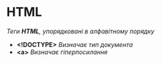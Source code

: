 # HTML
*Теги **HTML**, упорядковані в алфавітному порядку*
* **<!DOCTYPE>** *Визначає тип документа*
* **\<a>** *Визначає гіперпосилання*
